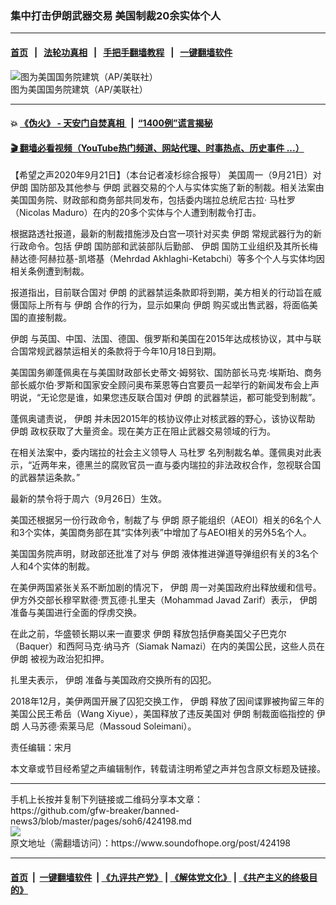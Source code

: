 ### 集中打击伊朗武器交易 美国制裁20余实体个人
------------------------

#### [首页](https://github.com/gfw-breaker/banned-news3/blob/master/README.md) &nbsp;&nbsp;|&nbsp;&nbsp; [法轮功真相](https://github.com/begood0513/basic/blob/master/README.md)  &nbsp;&nbsp;|&nbsp;&nbsp; [手把手翻墙教程](https://github.com/gfw-breaker/guides/wiki)  &nbsp;&nbsp;|&nbsp;&nbsp; [一键翻墙软件](https://github.com/gfw-breaker/nogfw/blob/master/README.md)  



<div><img alt="图为美国国务院建筑（AP/美联社）" src="https://img.soundofhope.org/2020-02/1581473613668.png"/>
<br/><figcaption class="caption">
 图为美国国务院建筑（AP/美联社）
</figcaption></div><hr/>

#### 💥 [《伪火》 - 天安门自焚真相 ](http://158.247.195.190:10000/videos/blog/weihuo.html)&nbsp; |&nbsp; [“1400例”谎言揭秘  ](http://158.247.195.190:10000/videos/blog/jiexi1400.html)

#### [ 🎬  翻墙必看视频（YouTube热门频道、网站代理、时事热点、历史事件 ...）](https://github.com/gfw-breaker/links/blob/master/banned.md)

<div><div class="Content__Wrapper sc-1bvya0-0 grZQxZ">
 <p class="meta-top">
  <span class="meta">
   【希望之声2020年9月21日】（本台记者凌杉综合报导）
  </span>
  美国周一（9月21日）对
  <ok href="/term/1876">
   伊朗
  </ok>
  国防部及其他参与
  <ok href="/term/1876">
   伊朗
  </ok>
  武器交易的个人与实体实施了新的制裁。相关法案由美国国务院、财政部和商务部共同发布，包括委内瑞拉总统尼古拉·
  <ok href="/term/1534">
   马杜罗
  </ok>
  （Nicolas Maduro）在内的20多个实体与个人遭到制裁令打击。
 </p>
 <p>
  根据路透社报道，最新的制裁措施涉及白宫一项针对买卖
  <ok href="/term/1876">
   伊朗
  </ok>
  常规武器行为的新行政命令。包括
  <ok href="/term/1876">
   伊朗
  </ok>
  国防部和武装部队后勤部、
  <ok href="/term/1876">
   伊朗
  </ok>
  国防工业组织及其所长梅赫达德·阿赫拉基-凯塔基（Mehrdad Akhlaghi-Ketabchi）等多个个人与实体均因相关条例遭到制裁。
 </p>
 <div class="AD_Embed__Wrap-sc-1xslmin-0 igMuqX module desktop">
  <div>
  </div>
 </div>
 <p>
  报道指出，目前联合国对
  <ok href="/term/1876">
   伊朗
  </ok>
  的武器禁运条款即将到期，美方相关的行动旨在威慑国际上所有与
  <ok href="/term/1876">
   伊朗
  </ok>
  合作的行为，显示如果向
  <ok href="/term/1876">
   伊朗
  </ok>
  购买或出售武器，将面临美国的直接制裁。
 </p>
 <p>
  <ok href="/term/1876">
   伊朗
  </ok>
  与英国、中国、法国、德国、俄罗斯和美国在2015年达成核协议，其中与联合国常规武器禁运相关的条款将于今年10月18日到期。
 </p>
 <p>
  美国国务卿蓬佩奥在与美国财政部长史蒂文·姆努钦、国防部长马克·埃斯珀、商务部长威尔伯·罗斯和国家安全顾问奥布莱恩等白宫要员一起举行的新闻发布会上声明说，“无论您是谁，如果您违反联合国对
  <ok href="/term/1876">
   伊朗
  </ok>
  的武器禁运，都可能受到制裁”。
 </p>
 <p>
  蓬佩奥谴责说，
  <ok href="/term/1876">
   伊朗
  </ok>
  并未因2015年的核协议停止对核武器的野心，该协议帮助
  <ok href="/term/1876">
   伊朗
  </ok>
  政权获取了大量资金。现在美方正在阻止武器交易领域的行为。
 </p>
 <p>
  在相关法案中，委内瑞拉的社会主义领导人
  <ok href="/term/1534">
   马杜罗
  </ok>
  名列制裁名单。蓬佩奥对此表示，“近两年来，德黑兰的腐败官员一直与委内瑞拉的非法政权合作，忽视联合国的武器禁运条款。”
 </p>
 <p>
  最新的禁令将于周六（9月26日）生效。
 </p>
 <p>
  美国还根据另一份行政命令，制裁了与
  <ok href="/term/1876">
   伊朗
  </ok>
  原子能组织（AEOI）相关的6名个人和3个实体，美国商务部在其“实体列表”中增加了与AEOI相关的另外5名个人。
 </p>
 <p>
  美国国务院声明，财政部还批准了对与
  <ok href="/term/1876">
   伊朗
  </ok>
  液体推进弹道导弹组织有关的3名个人和4个实体的制裁。
 </p>
 <p>
  在美伊两国紧张关系不断加剧的情况下，
  <ok href="/term/1876">
   伊朗
  </ok>
  周一对美国政府出释放缓和信号。伊方外交部长穆罕默德·贾瓦德·扎里夫（Mohammad Javad Zarif）表示，
  <ok href="/term/1876">
   伊朗
  </ok>
  准备与美国进行全面的俘虏交换。
 </p>
 <p>
  在此之前，华盛顿长期以来一直要求
  <ok href="/term/1876">
   伊朗
  </ok>
  释放包括伊裔美国父子巴克尔（Baquer）和西阿马克·纳马齐（Siamak Namazi）在内的美国公民，这些人员在
  <ok href="/term/1876">
   伊朗
  </ok>
  被视为政治犯扣押。
 </p>
 <p>
  扎里夫表示，
  <ok href="/term/1876">
   伊朗
  </ok>
  准备与美国政府交换所有的囚犯。
 </p>
 <p>
  2018年12月，美伊两国开展了囚犯交换工作，
  <ok href="/term/1876">
   伊朗
  </ok>
  释放了因间谍罪被拘留三年的美国公民王希岳（Wang Xiyue），美国释放了违反美国对
  <ok href="/term/1876">
   伊朗
  </ok>
  制裁面临指控的
  <ok href="/term/1876">
   伊朗
  </ok>
  人马苏德·索莱马尼（Massoud Soleimani）。
 </p>
 <p class="meta-btm">
  责任编辑：宋月
 </p>
 <p class="meta-btm">
  本文章或节目经希望之声编辑制作，转载请注明希望之声并包含原文标题及链接。
 </p>
</div>
</div>
<hr/>
手机上长按并复制下列链接或二维码分享本文章：<br/>
https://github.com/gfw-breaker/banned-news3/blob/master/pages/soh6/424198.md <br/>
<a href='https://github.com/gfw-breaker/banned-news3/blob/master/pages/soh6/424198.md'><img src='https://github.com/gfw-breaker/banned-news3/blob/master/pages/soh6/424198.md.png'/></a> <br/>
原文地址（需翻墙访问）：https://www.soundofhope.org/post/424198


------------------------
#### [首页](https://github.com/gfw-breaker/banned-news3/blob/master/README.md) &nbsp;|&nbsp; [一键翻墙软件](https://github.com/gfw-breaker/nogfw/blob/master/README.md) &nbsp;| [《九评共产党》](https://github.com/gfw-breaker/9ping.md/blob/master/README.md#九评之一评共产党是什么) | [《解体党文化》](https://github.com/gfw-breaker/jtdwh.md/blob/master/README.md) | [《共产主义的终极目的》](https://github.com/gfw-breaker/gczydzjmd.md/blob/master/README.md)


<img src='http://gfw-breaker.win/banned-news3/pages/soh6/424198.md' width='0px' height='0px'/>